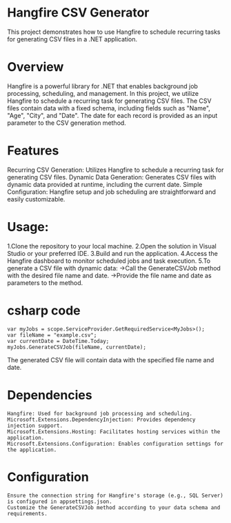 # Hangfire CSV Generator
This project demonstrates how to use Hangfire to schedule recurring tasks for generating CSV files in a .NET application.

# Overview
Hangfire is a powerful library for .NET that enables background job processing, scheduling, and management. In this project, we utilize Hangfire to schedule a recurring task for generating CSV files. The CSV files contain data with a fixed schema, including fields such as "Name", "Age", "City", and "Date". The date for each record is provided as an input parameter to the CSV generation method.

# Features
Recurring CSV Generation: Utilizes Hangfire to schedule a recurring task for generating CSV files.
Dynamic Data Generation: Generates CSV files with dynamic data provided at runtime, including the current date.
Simple Configuration: Hangfire setup and job scheduling are straightforward and easily customizable.

# Usage:
1.Clone the repository to your local machine.
2.Open the solution in Visual Studio or your preferred IDE.
3.Build and run the application.
4.Access the Hangfire dashboard to monitor scheduled jobs and task execution.
5.To generate a CSV file with dynamic data:
   ->Call the GenerateCSVJob method with the desired file name and date.
   ->Provide the file name and date as parameters to the method.
# csharp code
    var myJobs = scope.ServiceProvider.GetRequiredService<MyJobs>();
    var fileName = "example.csv";
    var currentDate = DateTime.Today;
    myJobs.GenerateCSVJob(fileName, currentDate);
The generated CSV file will contain data with the specified file name and date.
# Dependencies
    Hangfire: Used for background job processing and scheduling.
    Microsoft.Extensions.DependencyInjection: Provides dependency injection support.
    Microsoft.Extensions.Hosting: Facilitates hosting services within the application.
    Microsoft.Extensions.Configuration: Enables configuration settings for the application.
# Configuration
    Ensure the connection string for Hangfire's storage (e.g., SQL Server) is configured in appsettings.json.
    Customize the GenerateCSVJob method according to your data schema and requirements.
     
